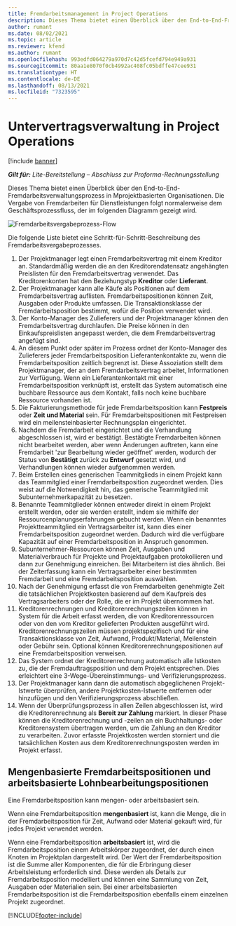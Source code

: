 ```yaml
---
title: Fremdarbeitsmanagement in Project Operations
description: Dieses Thema bietet einen Überblick über den End-to-End-Fremdarbeitsverwaltungsprozess wie er typischerweise in Mprojektbasierten Organisationen zu finden ist.
author: rumant
ms.date: 08/02/2021
ms.topic: article
ms.reviewer: kfend
ms.author: rumant
ms.openlocfilehash: 993edfd064279a970d7c42d5fcefd794e949a931
ms.sourcegitcommit: 80aa1e8070f0cb4992ac408fc05bdffe47cee931
ms.translationtype: HT
ms.contentlocale: de-DE
ms.lasthandoff: 08/13/2021
ms.locfileid: "7323595"
---
```

# <a name="subcontract-management-in-project-operations"></a>Untervertragsverwaltung in Project Operations

[!include [banner](../../includes/dataverse-preview.md)]

_**Gilt für:** Lite-Bereitstellung – Abschluss zur Proforma-Rechnungsstellung_

Dieses Thema bietet einen Überblick über den End-to-End-Fremdarbeitsverwaltungsprozess in Mprojektbasierten Organisationen. Die Vergabe von Fremdarbeiten für Dienstleistungen folgt normalerweise dem Geschäftsprozessfluss, der im folgenden Diagramm gezeigt wird.

![Fremdarbeitsvergabeprozess-Flow](../media/SubcontractingProcessFlow.png)

Die folgende Liste bietet eine Schritt-für-Schritt-Beschreibung des Fremdarbeitsvergabeprozesses.

1. Der Projektmanager legt einen Fremdarbeitsvertrag mit einem Kreditor an. Standardmäßig werden die an den Kreditorendatensatz angehängten Preislisten für den Fremdarbeitsvertrag verwendet. Das Kreditorenkonten hat den Beziehungstyp **Kreditor** oder **Lieferant**.
2. Der Projektmanager kann alle Käufe als Positionen auf dem Fremdarbeitsvertrag auflisten. Fremdarbeitspositionen können Zeit, Ausgaben oder Produkte umfassen. Die Transaktionsklasse der Fremdarbeitsposition bestimmt, wofür die Position verwendet wird.
3. Der Konto-Manager des Zulieferers und der Projektmanager können den Fremdarbeitsvertrag durchlaufen. Die Preise können in den Einkaufspreislisten angepasst werden, die dem Fremdarbeitsvertrag angefügt sind.
4. An diesem Punkt oder später im Prozess ordnet der Konto-Manager des Zulieferers jeder Fremdarbeitsposition Lieferantenkontakte zu, wenn die Fremdarbeitsposition zeitlich begrenzt ist. Diese Assoziation stellt dem Projektmanager, der an dem Fremdarbeitsvertrag arbeitet, Informationen zur Verfügung. Wenn ein Lieferantenkontakt mit einer Fremdarbeitsposition verknüpft ist, erstellt das System automatisch eine buchbare Ressource aus dem Kontakt, falls noch keine buchbare Ressource vorhanden ist.
5. Die Fakturierungsmethode für jede Fremdarbeitsposition kann **Festpreis** oder **Zeit und Material** sein. Für Fremdarbeitspositionen mit Festpreisen wird ein meilensteinbasierter Rechnungsplan eingerichtet.
6.  Nachdem die Fremdarbeit eingerichtet und die Verhandlung abgeschlossen ist, wird er bestätigt. Bestätigte Fremdarbeiten können nicht bearbeitet werden, aber wenn Änderungen auftreten, kann eine Fremdarbeit 'zur Bearbeitung wieder geöffnet' werden, wodurch der Status von **Bestätigt** zurück zu **Entwurf** gesetzt wird, und Verhandlungen können wieder aufgenommen werden. 
7.  Beim Erstellen eines generischen Teammitglieds in einem Projekt kann das Teammitglied einer Fremdarbeitsposition zugeordnet werden. Dies weist auf die Notwendigkeit hin, das generische Teammitglied mit Subunternehmerkapazität zu besetzen.
8.  Benannte Teammitglieder können entweder direkt in einem Projekt erstellt werden, oder sie werden erstellt, indem sie mithilfe der Ressourcenplanungserfahrungen gebucht werden. Wenn ein benanntes Projektteammitglied ein Vertragsarbeiter ist, kann dies einer Fremdarbeitsposition zugeordnet werden. Dadurch wird die verfügbare Kapazität auf einer Fremdarbeitsposition in Anspruch genommen.
9.  Subunternehmer-Ressourcen können Zeit, Ausgaben und Materialverbrauch für Projekte und Projektaufgaben protokollieren und dann zur Genehmigung einreichen. Bei Mitarbeitern ist dies ähnlich. Bei der Zeiterfassung kann ein Vertragsarbeiter einer bestimmten Fremdarbeit und eine Fremdarbeitsposition auswählen.
10. Nach der Genehmigung erfasst die von Fremdarbeiten genehmigte Zeit die tatsächlichen Projektkosten basierend auf dem Kaufpreis des Vertragsarbeiters oder der Rolle, die er im Projekt übernommen hat.
11. Kreditorenrechnungen und Kreditorenrechnungszeilen können im System für die Arbeit erfasst werden, die von Kreditorenressourcen oder von den vom Kreditor gelieferten Produkten ausgeführt wird. Kreditorenrechnungszeilen müssen projektspezifisch und für eine Transaktionsklasse von Zeit, Aufwand, Produkt/Material, Meilenstein oder Gebühr sein. Optional können Kreditorenrechnungspositionen auf eine Fremdarbeitsposition verweisen.
12. Das System ordnet der Kreditorenrechnung automatisch alle Istkosten zu, die der Fremdauftragsposition und dem Projekt entsprechen. Dies erleichtert eine 3-Wege-Übereinstimmungs- und Verifizierungsprozess.
13. Der Projektmanager kann dann die automatisch abgeglichenen Projekt-Istwerte überprüfen, andere Projektkosten-Istwerte entfernen oder hinzufügen und den Verifizierungsprozess abschließen.
14. Wenn der Überprüfungsprozess in allen Zeilen abgeschlossen ist, wird die Kreditorenrechnung als **Bereit zur Zahlung** markiert. In dieser Phase können die Kreditorenrechnung und -zeilen an ein Buchhaltungs- oder Kreditorensystem übertragen werden, um die Zahlung an den Kreditor zu verarbeiten. Zuvor erfasste Projektkosten werden storniert und die tatsächlichen Kosten aus dem Kreditorenrechnungsposten werden im Projekt erfasst.

## <a name="quantity-based-subcontract-lines-and-work-based-subcontract-lines"></a>Mengenbasierte Fremdarbeitspositionen und arbeitsbasierte Lohnbearbeitungspositionen

Eine Fremdarbeitsposition kann mengen- oder arbeitsbasiert sein. 

Wenn eine Fremdarbeitsposition **mengenbasiert** ist, kann die Menge, die in der Fremdarbeitsposition für Zeit, Aufwand oder Material gekauft wird, für jedes Projekt verwendet werden.

Wenn eine Fremdarbeitsposition **arbeitsbasiert** ist, wird die Fremdarbeitsposition einem Arbeitskörper zugeordnet, der durch einen Knoten im Projektplan dargestellt wird. Der Wert der Fremdarbeitsposition ist die Summe aller Komponenten, die für die Erbringung dieser Arbeitsleistung erforderlich sind. Diese werden als Details zur Fremdarbeitsposition modelliert und können eine Sammlung von Zeit, Ausgaben oder Materialien sein. Bei einer arbeitsbasierten Fremdarbeitsposition ist die Fremdarbeitsposition ebenfalls einem einzelnen Projekt zugeordnet.

[!INCLUDE[footer-include](../../includes/footer-banner.md)]

